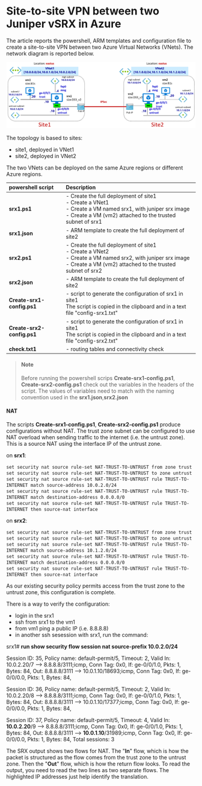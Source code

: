 <properties
   pageTitle="site-to-site VPN between two Juniper vSRX in Azure"
   description="configuration of site-to-site VPN between two Juniper vSRX in Azure"
   services=""
   documentationCenter="na"
   authors="fabferri"
   manager=""
   editor=""/>

<tags
   ms.service="Configuration-Example-Azure"
   ms.devlang="na"
   ms.topic="article"
   ms.tgt_pltfrm="na"
   ms.workload="na"
   ms.date="04/04/2019"
   ms.author="fabferri" />
#  Site-to-site VPN between two Juniper vSRX in Azure

The article reports the powershell, ARM templates and configuration file to create a site-to-site VPN between two Azure Virtual Networks (VNets). The network diagram is reported below.

[![1]][1]

The topology is based to sites:
* site1, deployed in VNet1
* site2, deployed in VNet2

The two VNets can be deployed on the same Azure regions or different Azure regions.


| powershell script | Description                    |
| :---------------- | :----------------------------- |
|  **srx1.ps1**     | - Create the full deployment of site1<br>- Create a VNet1 <br>- Create a VM named srx1, with juniper srx image <br>- Create a VM (vm2) attached to the trusted subnet of srx1 |
|  **srx1.json**   | - ARM template to create the full deployment of site2 |
|  **srx2.ps1**     | - Create the full deployment of site1<br>- Create a VNet2 <br>- Create a VM named srx2, with juniper srx image <br>- Create a VM (vm2) attached to the trusted subnet of srx2 |
|  **srx2.json**   | - ARM template to create the full deployment of site2 |
|  **Create-srx1-config.ps1**   | - script to generate the configuration of srx1 in site1<br>The script is copied in the clipboard and in a text file "config-srx1.txt" |
|  **Create-srx2-config.ps1**   | - script to generate the configuration of srx1 in site1<br>The script is copied in the clipboard and in a text file "config-srx2.txt" |
|  **check.txt1**   | - routing tables and connectivity check  |


> #### Note
>
> Before running the powershell scrips **Create-srx1-config.ps1**, **Create-srx2-config.ps1** check out the variables in the headers of the script.
> The values of variables need to match with the naming convention used in the **srx1.json**,**srx2.json**

####  NAT
The scripts **Create-srx1-config.ps1**, **Create-srx2-config.ps1** produce configurations without NAT.
The trust zone subnet can be configured to use NAT overload when sending traffic to the internet (i.e. the untrust zone).  This is a source NAT using the interface IP of the untrust zone.

on **srx1**:
```
set security nat source rule-set NAT-TRUST-TO-UNTRUST from zone trust
set security nat source rule-set NAT-TRUST-TO-UNTRUST to zone untrust
set security nat source rule-set NAT-TRUST-TO-UNTRUST rule TRUST-TO-INTERNET match source-address 10.0.2.0/24
set security nat source rule-set NAT-TRUST-TO-UNTRUST rule TRUST-TO-INTERNET match destination-address 0.0.0.0/0
set security nat source rule-set NAT-TRUST-TO-UNTRUST rule TRUST-TO-INTERNET then source-nat interface
```

on **srx2**:
```
set security nat source rule-set NAT-TRUST-TO-UNTRUST from zone trust
set security nat source rule-set NAT-TRUST-TO-UNTRUST to zone untrust
set security nat source rule-set NAT-TRUST-TO-UNTRUST rule TRUST-TO-INTERNET match source-address 10.1.2.0/24
set security nat source rule-set NAT-TRUST-TO-UNTRUST rule TRUST-TO-INTERNET match destination-address 0.0.0.0/0
set security nat source rule-set NAT-TRUST-TO-UNTRUST rule TRUST-TO-INTERNET then source-nat interface
```

As our existing security policy permits access from the trust zone to the untrust zone, this configuration is complete.

There is a way to verify the configuration:

* login in the srx1
* ssh from srx1 to the vm1
* from vm1 ping a public IP (i.e. 8.8.8.8)
* in another ssh sesession with srx1, run the command:


srx1# **run show security flow session nat source-prefix 10.0.2.0/24**

Session ID: 35, Policy name: default-permit/5, Timeout: 2, Valid
  In: 10.0.2.20/7 --> 8.8.8.8/3111;icmp, Conn Tag: 0x0, If: ge-0/0/1.0, Pkts: 1, Bytes: 84,
  Out: 8.8.8.8/3111 --> 10.0.1.10/18693;icmp, Conn Tag: 0x0, If: ge-0/0/0.0, Pkts: 1, Bytes: 84,

Session ID: 36, Policy name: default-permit/5, Timeout: 2, Valid
  In: 10.0.2.20/8 --> 8.8.8.8/3111;icmp, Conn Tag: 0x0, If: ge-0/0/1.0, Pkts: 1, Bytes: 84,
  Out: 8.8.8.8/3111 --> 10.0.1.10/17377;icmp, Conn Tag: 0x0, If: ge-0/0/0.0, Pkts: 1, Bytes: 84,

Session ID: 37, Policy name: default-permit/5, Timeout: 4, Valid
  In: **10.0.2.20**/9 --> 8.8.8.8/3111;icmp, Conn Tag: 0x0, If: ge-0/0/1.0, Pkts: 1, Bytes: 84,
  Out: 8.8.8.8/3111 --> **10.0.1.10**/31989;icmp, Conn Tag: 0x0, If: ge-0/0/0.0, Pkts: 1, Bytes: 84,
Total sessions: 3

The SRX output shows two flows for NAT. The "**In**" flow, which is how the packet is structured as the flow comes from the trust zone to the untrust zone. Then the "**Out**" flow, which is how the return flow looks. To read the output, you need to read the two lines as two separate flows. The highlighted IP addresses just help identify the translation.



<!--Image References-->

[1]: ./media/network-diagram.png "network overview"

<!--Link References-->



